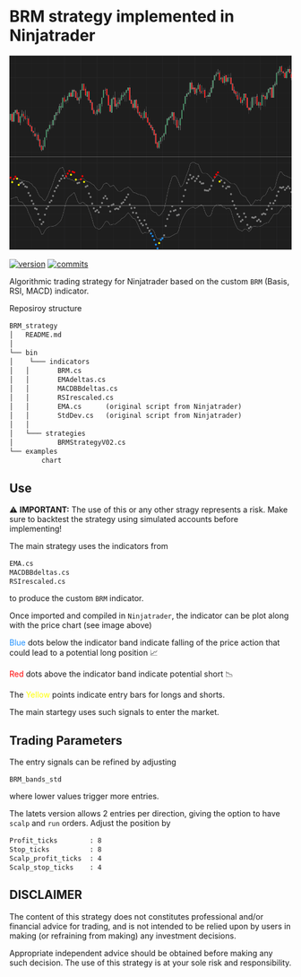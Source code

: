 # BRM strategy implemented in Ninjatrader

![](https://github.com/Mauva27/BRM_strategy/blob/main/examples/chart.png)


[![version](https://img.shields.io/github/v/release/Mauva27/BRM_strategy?display_name=release)](https://github.com/Mauva27/BRM_strategy/releases)
[![commits](https://img.shields.io/github/commit-activity/m/Mauva27/BRM_strategy?color=green)]()


Algorithmic trading strategy for Ninjatrader based on the custom ```BRM``` (Basis, RSI, MACD) indicator. 

Reposiroy structure

```
BRM_strategy
│   README.md 
│
└── bin
│    └─── indicators
│	│		BRM.cs
│	│		EMAdeltas.cs
│	│		MACDBBdeltas.cs
│	│		RSIrescaled.cs
│	│		EMA.cs 		(original script from Ninjatrader)
│	│		StdDev.cs	(original script from Ninjatrader)
│	│
│	└─── strategies
│			BRMStrategyV02.cs
└── examples
		chart

```

## Use

:warning: **IMPORTANT:** The use of this or any other stragy represents a risk. Make sure to backtest the strategy using simulated accounts before implementing!

The main strategy uses the indicators from

```
EMA.cs
MACDBBdeltas.cs
RSIrescaled.cs

```

to produce the custom ```BRM``` indicator.

Once imported and compiled in ```Ninjatrader```, the indicator can be plot along with the price chart (see image above)

<span style="color:dodgerblue">Blue</span> dots below the indicator band indicate falling of the price action that could lead to a potential long position :chart_with_upwards_trend:

<span style="color:red">Red</span> dots above the indicator band indicate potential short :chart_with_downwards_trend:

 The <span style="color:yellow">Yellow</span> points indicate entry bars for longs and shorts. 

The main startegy uses such signals to enter the market.

## Trading Parameters

The entry signals can be refined by adjusting 

```
BRM_bands_std
```

where lower values trigger more entries.

The latets version allows 2 entries per direction, giving the option to have ```scalp``` and ```run``` orders. Adjust the position by

```
Profit_ticks 		: 8
Stop_ticks			: 8
Scalp_profit_ticks	: 4
Scalp_stop_ticks	: 4
```


## DISCLAIMER

The content of this strategy does not constitutes professional and/or financial advice for trading, and is not intended to be relied upon by users in making (or refraining from making) any investment decisions.

Appropriate independent advice should be obtained before making any such decision. The use of this strategy is at your sole risk and responsibility.